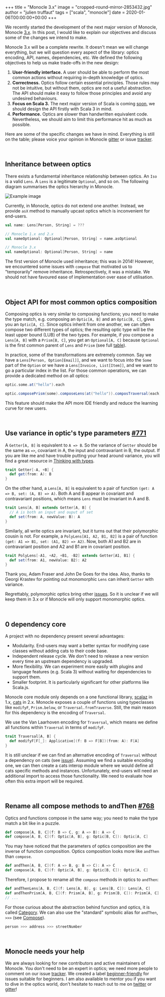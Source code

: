 +++
title = "Monocle 3.x"
image = "cropped-round-mirror-2853432.jpg"
author = "julien truffaut"
tags = ["scala", "monocle"]
date = 2020-01-06T00:00:00+00:00
+++

We recently started the development of the next major version of Monocle, Monocle [3.x](https://github.com/julien-truffaut/Monocle/tree/3.x). 
In this post, I would like to explain our objectives and discuss some of the changes we intend to make.

Monocle 3.x will be a complete rewrite. It doesn't mean we will change everything, but we will 
question every aspect of the library: optics encoding, API, names, dependencies, etc. We 
defined the following objectives to help us make trade-offs in the new design:
1. **User-friendly interface.** A user should be able to perform the most common actions without requiring in-depth knowledge of optics.
1. **Correctness.** Optics follow certain essential principles. Those rules may not be intuitive, but without them, optics 
are not a useful abstraction. The API should make it easy to follow those principles and avoid any undesired behaviours.
1. **Focus on Scala 3.** The next major version of Scala is coming [soon](https://www.scala-lang.org/blog/2018/04/19/scala-3.html), 
we should design the API firstly with Scala 3 in mind.
1. **Performance.** Optics are slower than handwritten equivalent code. Nevertheless, we should aim to limit this performance
 hit as much as possible.

Here are some of the specific changes we have in mind. Everything is still on the table; please voice your opinion
in Monocle [gitter](https://gitter.im/julien-truffaut/Monocle) or issue [tracker](https://github.com/julien-truffaut/Monocle/issues). 

<br>

## Inheritance between optics

There exists a fundamental inheritance relationship between optics. An `Iso` is a valid `Lens`. A `Lens` is a legitimate 
`Optional`, and so on. The following diagram summarises the optics hierarchy in Monocle.

![Example image](/images/monocle-optics-hierarchy.svg)

Currently, in Monocle, optics do not extend one another. Instead, we provide `asX` method to manually upcast optics which
is inconvenient for end-users.

```scala
val name: Lens[Person, String] = ???

// Monocle 1.x and 2.x
val nameOptional: Optional[Person, String] = name.asOptional

// Monocle 3.x
val nameOptional: Optional[Person, String] = name
```

The first version of Monocle used inheritance; this was in 2014! However, we encountered some issues with `compose` that 
motivated us to "temporarily" remove inheritance. Retrospectively, it was a mistake. We should not have favoured ease of 
implementation over ease of utilisation.

<br>

## Object API for most common optics composition

Composing optics is very similar to composing functions; you need to make the type match, e.g. composing an `Optic[A, B]` 
and an `Optic[B, C]`, gives you an `Optic[A, C]`. Since optics inherit from one another, we can often compose two different
types of optics; the resulting optic type will be the least upper bound (LUB) of the two types. For example, if you compose 
a `Lens[A, B]` with a `Prism[B, C]`, you get an `Optional[A, C]` because `Optional` is the first common parent of `Lens` and 
`Prism` (see full [table](http://julien-truffaut.github.io/Monocle/optics.html#optic-composition-table)).

In practice, some of the transformations are extremely common. Say we have a `Lens[Person, Option[Email]]`, and we want to focus
into the `Some` part of the `Option` or we have a `Lens[Invoice, List[Item]]`, and we want to go a particular index in the list.
For those common operations, we can provide a dedicated method on all optics:

```scala
optic.some.at("hello").each

optic.composePrism(some).composeLens(at("hello")).composTraversal(each)
```

This feature should make the API more IDE friendly and reduce the learning curve for new users.

<br>

## Use variance in optic's type parameters [#771](https://github.com/julien-truffaut/Monocle/issues/771)

A `Getter[A, B]` is equivalent to `A => B`. So the variance of `Getter` should be the same as `=>`, covariant in A, 
the input and contravariant in B, the output. If you are like me and have trouble putting your head around variance, you 
will find a great resource in [Thinking with types](https://leanpub.com/thinking-with-types).

```scala
trait Getter[-A, +B] {
  def get(from: A): B
}
```

On the other hand, a `Lens[A, B]` is equivalent to a pair of function `(get: A => B, set: (A, B) => A)`. Both A and B appear 
in covariant and contravariant positions, which means `Lens` must be invariant in A and B.

```scala
trait Lens[A, B] extends Getter[A, B] { 
  // A is both an input and ouput of set
  def set(from: A, newValue: B): A 
}
```

Similarly, all write optics are invariant, but it turns out that their polymorphic cousin is not. For example, a `PolyLens[A1, A2, B1, B2]` 
is a pair of function `(get: A1 => B1, set: (A1, B2) => A2)`. Now, both A1 and B2 are in contravariant position and A2 
and B1 are in covariant position.

```scala
trait PolyLens[-A1, +A2, +B1, -B2] extends Getter[A1, B1] { 
  def set(from: A1, newValue: B2): A2
}
```
 
Thank you, Adam Fraser and John De Goes for the idea. Also, thanks to Georgi Krastev for pointing out monomorphic 
`Lens` can inherit `Getter` with variance.

Regrettably, polymorphic optics bring other [issues](https://github.com/julien-truffaut/Monocle/issues/770). So it is 
unclear if we will keep them in 3.x or if Monocle will only support monomorphic optics.

<br>

## 0 dependency core

A project with no dependency present several advantages:
* Modularity. End-users may want a better syntax for modifying case classes without adding cats to their code base.
* Independent release cycle. We don't need to release a new version every time an upstream dependency is upgraded.
* More flexibility. We can experiment more easily with plugins and language features (e.g. Scala 3) without waiting for
dependencies to support them.
* Smaller footprint. It is particularly significant for other platforms like Scala.js.

Monocle core module only depends on a one functional library, [scalaz](https://scalaz.github.io/7/) in 1.x, [cats](https://typelevel.org/cats/) 
in 2.x. Monocle exposes a couple of functions using typeclasses like `modifyF`, `Prism.below`, or `Traversal.fromTraverse`. Still, 
the main reason for this dependency is the encoding of  `Traversal`. 

We use the Van Laarhoven encoding for `Traversal`, which means we define all functions within `Traversal` in terms of `modifyF`.

```scala
trait Traversal[A, B] {
  def modifyF[F[_]: Applicative](f: B => F[B])(from: A): F[A]
}
```

It is still unclear if we can find an alternative encoding of `Traversal` without a dependency on cats 
(see [issue](https://github.com/julien-truffaut/Monocle/issues/766)). Assuming we find a suitable encoding one, we can 
then create a cats interop module where we would define all cats specific methods and instances. Unfortunately, end-users 
will need an additional import to access those functionality. We need to evaluate how often this extra import will be required.

<br>

## Rename all compose methods to andThen [#768](https://github.com/julien-truffaut/Monocle/issues/768)

Optics and functions compose in the same way; you need to make the type match a bit like in a puzzle.

```scala
def compose[A, B, C](f: B => C, g: A => B): A => C
def compose[A, B, C](f: Optic[A, B], g: Optic[B, C]): Optic[A, C]
```

You may have noticed that the parameters of optics composition are the inverse of function composition. Optics composition 
looks more like `andThen`  than `compose`.

```scala
def andThen[A, B, C](f: A => B, g: B => C): A => C
def compose[A, B, C](f: Optic[A, B], g: Optic[B, C]): Optic[A, C]
```

Therefore, I propose to rename all the `compose` methods in optics to `andThen`:

```scala
def andThenLens[A, B, C](f: Lens[A, B], g: Lens[B, C]): Lens[A, C]
def andThenPrism[A, B, C](f: Prism[A, B], g: Prism[B, C]): Prism[A, C]
// ...
```

For those curious about the abstraction behind function and optics, it is called [Category](https://github.com/typelevel/cats/blob/master/core/src/main/scala/cats/arrow/Category.scala). 
We can also use the "standard" symbolic alias for `andThen`, `>>>` (see [Compose](https://github.com/typelevel/cats/blob/master/core/src/main/scala/cats/arrow/Compose.scala)). 

```scala
person >>> address >>> streetNumber
```

<br>

## Monocle needs your help

We are always looking for new contributors and active maintainers of Monocle. You don't need to be an expert in optics; 
we need more people to comment on our issue [tracker](https://github.com/julien-truffaut/Monocle/issues). 
We created a label [beginner-friendly](https://github.com/julien-truffaut/Monocle/issues?utf8=%E2%9C%93&q=is%3Aissue+is%3Aopen+label%3A%22beginner+friendly%22+label%3A%223.x%22+) 
for issues suitable for beginners. I am also available to mentor you if you want to dive in the optics world, 
don't hesitate to reach out to me on [twitter](https://twitter.com/JulienTruffaut) or [gitter](https://gitter.im/julien-truffaut/)!